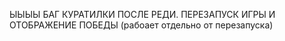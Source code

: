 ЫЫЫЫ БАГ КУРАТИЛКИ ПОСЛЕ РЕДИ. ПЕРЕЗАПУСК ИГРЫ И ОТОБРАЖЕНИЕ ПОБЕДЫ (рабоает отдельно от перезапуска)
